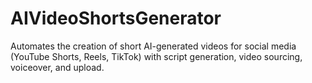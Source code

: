 # AIVideoShortsGenerator
Automates the creation of short AI-generated videos for social media (YouTube Shorts, Reels, TikTok) with script generation, video sourcing, voiceover, and upload.
